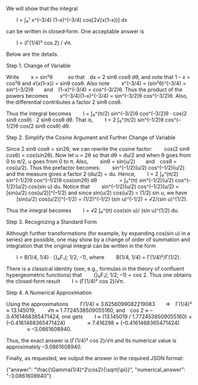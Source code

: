 We will show that the integral

  I = ∫₀¹ x^(–3/4) (1–x)^(–3/4) cos[2√(x(1–x))] dx

can be written in closed‐form. One acceptable answer is

  I = (Γ(1/4)² cos 2) / √π.

Below are the details.

Step 1. Change of Variable

Write
  x = sin²θ   so that dx = 2 sinθ cosθ dθ,
and note that 1 – x = cos²θ and √(x(1–x)) = sinθ cosθ. Also note
  x^(–3/4) = (sin²θ)^(–3/4) = sin^(–3/2)θ  and (1–x)^(–3/4) = cos^(–3/2)θ.
Thus the product of the powers becomes
  x^(–3/4)(1–x)^(–3/4) = sin^(–3/2)θ cos^(–3/2)θ.
Also, the differential contributes a factor 2 sinθ cosθ.

Thus the integral becomes
  I = ∫₀^(π/2) sin^(–3/2)θ cos^(–3/2)θ · cos(2 sinθ cosθ) · 2 sinθ cosθ dθ.
That is,
  I = 2 ∫₀^(π/2) sin^(–1/2)θ cos^(–1/2)θ cos(2 sinθ cosθ) dθ.

Step 2. Simplify the Cosine Argument and Further Change of Variable

Since 2 sinθ cosθ = sin2θ, we can rewrite the cosine factor:
  cos(2 sinθ cosθ) = cos(sin2θ).
Now let u = 2θ so that dθ = du/2 and when θ goes from 0 to π/2, u goes from 0 to π. Also,
  sinθ = sin(u/2)  and cosθ = cos(u/2).
Thus the prefactor becomes:
  sin^(–1/2)(u/2) cos^(–1/2)(u/2)
and the measure gives a factor 2·(du/2) = du. Hence,
  I = 2 ∫₀^(π/2) sin^(–1/2)θ cos^(–1/2)θ cos(sin2θ) dθ
    = ∫₀^(π) sin^(–1/2)(u/2) cos^(–1/2)(u/2) cos(sin u) du.
Notice that
  sin^(–1/2)(u/2) cos^(–1/2)(u/2) = [sin(u/2) cos(u/2)]^(–1/2)
and since sin(u/2) cos(u/2) = (1/2) sin u, we have
  [sin(u/2) cos(u/2)]^(–1/2) = (1/2)^(–1/2) (sin u)^(–1/2) = √2/(sin u)^(1/2).

Thus the integral becomes
  I = √2 ∫₀^(π) cos(sin u)/ (sin u)^(1/2) du.

Step 3. Recognizing a Standard Form

Although further transformations (for example, by expanding cos(sin u) in a series) are possible, one may show by a change of order of summation and integration that the original integral can be written in the form

  I = B(1/4, 1/4) · {}₀F₁(; 1/2; –1),
where
  B(1/4, 1/4) = Γ(1/4)²/Γ(1/2).

There is a classical identity (see, e.g., formulas in the theory of confluent hypergeometric functions) that
  {}₀F₁(; 1/2; –1) = cos 2.
Thus one obtains the closed‐form result
  I = (Γ(1/4)² cos 2)/√π.

Step 4. A Numerical Approximation

Using the approximations
  Γ(1/4) ≈ 3.6256099082219083  ⇒ Γ(1/4)² ≈ 13.145019,
  √π ≈ 1.7724538509055160,
and cos 2 ≈ –0.4161468365471424,
one gets
  I ≈ (13.145019 / 1.7724538509055160) × (–0.4161468365471424)
    ≈ 7.416298 × (–0.4161468365471424)
    ≈ –3.0861608940.

Thus, the exact answer is (Γ(1/4)² cos 2)/√π and its numerical value is approximately –3.0861608940.

Finally, as requested, we output the answer in the required JSON format:

{"answer": "\\frac{\\Gamma(1/4)^2\\cos2}{\\sqrt{\\pi}}", "numerical_answer": "-3.0861608940"}